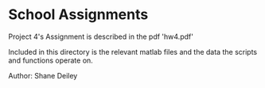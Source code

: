 School Assignments
==========

Project 4's Assignment is described in the pdf 'hw4.pdf'

Included in this directory is the relevant matlab files and the data the scripts and functions operate on.

Author: Shane Deiley
